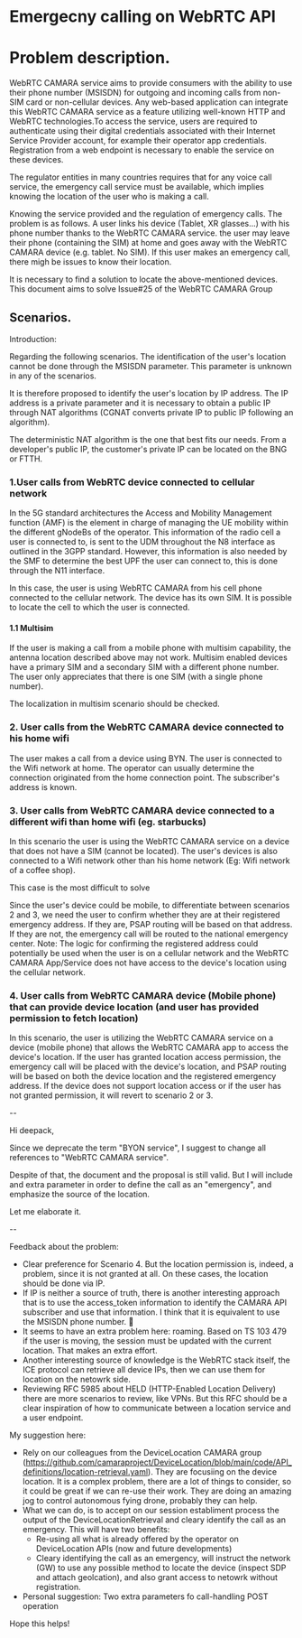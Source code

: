 # Emergecny calling on WebRTC API

# Problem description.

WebRTC CAMARA service aims to provide consumers with the ability to use their phone number (MSISDN) for outgoing and incoming calls from non-SIM card or non-cellular devices. Any web-based application can integrate this WebRTC CAMARA service as a feature utilizing well-known HTTP and WebRTC technologies.To access the service, users are required to authenticate using their digital credentials associated with their Internet Service Provider account, for example their operator app credentials. Registration from a web endpoint is necessary to enable the service on these devices.

The regulator entities in many countries requires that for any voice call service, the emergency call service must be available, which implies knowing the location of the user who is making a call.

Knowing the service provided and the regulation of emergency calls. The problem is as follows. A user links his device (Tablet, XR glasses...) with his phone number thanks to the WebRTC CAMARA service. the user may leave their phone (containing the SIM) at home and goes away with the WebRTC CAMARA device (e.g. tablet. No SIM). If this user makes an emergency call, there migh be issues to know their location.

It is necessary to find a solution to locate the above-mentioned devices. This document aims to solve Issue#25 of the WebRTC CAMARA Group

## Scenarios.

Introduction:

Regarding the following scenarios. The identification of the user's location cannot be done through the MSISDN parameter. This parameter is unknown in any of the scenarios.

It is therefore proposed to identify the user's location by IP address. The IP address is a private parameter and it is necessary to obtain a public IP through NAT algorithms (CGNAT converts private IP to public IP following an algorithm).

The deterministic NAT algorithm is the one that best fits our needs. From a developer's public IP, the customer's private IP can be located on the BNG or FTTH.

### 1.User calls from WebRTC device connected to cellular network

In the 5G standard architectures the Access and Mobility Management function (AMF) is the element in charge of managing the UE mobility within the different gNodeBs of the operator. This information of the radio cell a user is connected to, is sent to the UDM throughout the N8 interface as outlined in the 3GPP standard. However, this information is also needed by the SMF to determine the best UPF the user can connect to, this is done through the N11 interface.

In this case, the user is using WebRTC CAMARA from his cell phone connected to the cellular network. The device has its own SIM. It is possible to locate the cell to which the user is connected.

#### 1.1 Multisim

If the user is making a call from a mobile phone with multisim capability, the antenna location described above may not work.
Multisim enabled devices have a primary SIM and a secondary SIM with a different phone number. The user only appreciates that there is one SIM (with a single phone number).

The localization in multisim scenario should be checked.

### 2. User calls from the WebRTC CAMARA device connected to his home wifi

The user makes a call from a device using BYN. The user is connected to the Wifi network at home.  The operator can usually determine the connection originated from the home connection point.
The subscriber's address is known.

### 3. User calls from WebRTC CAMARA device connected to a different wifi than home wifi (eg. starbucks)

In this scenario the user is using the WebRTC CAMARA service on a device that does not have a SIM (cannot be located). The user's devices is also connected to a Wifi network other than his home network (Eg: Wifi network of a coffee shop).

This case is the most difficult to solve

Since the user's device could be mobile, to differentiate between scenarios 2 and 3, we need the user to confirm whether they are at their registered emergency address. If they are, PSAP routing will be based on that address. If they are not, the emergency call will be routed to the national emergency center. Note: The logic for confirming the registered address could potentially be used when the user is on a cellular network and the WebRTC CAMARA App/Service does not have access to the device's location using the cellular network.

### 4. User calls from WebRTC CAMARA device (Mobile phone) that can provide device location (and user has provided permission to fetch location) 

In this scenario, the user is utilizing the WebRTC CAMARA service on a device (mobile phone) that allows the WebRTC CAMARA app to access the device's location. If the user has granted location access permission, the emergency call will be placed with the device's location, and PSAP routing will be based on both the device location and the registered emergency address. If the device does not support location access or if the user has not granted permission, it will revert to scenario 2 or 3.


--

Hi deepack, 

Since we deprecate the term "BYON service", I suggest to change all references to "WebRTC CAMARA service".

Despite of that, the document and the proposal is still valid. But I will include and extra parameter in order to define the call as an "emergency", and emphasize the source of the location.

Let me elaborate it.

--

Feedback about the problem:

- Clear preference for Scenario 4. But the location permission is, indeed, a problem, since it is not granted at all. On these cases, the location should be done via IP. 
- If IP is neither a source of truth, there is another interesting approach that is to use the access_token information to identify the CAMARA API subscriber and use that information. I think that it is equivalent to use the MSISDN phone number. :thinking:
- It seems to have an extra problem here: roaming. Based on TS 103 479 if the user is moving, the session must be updated with the current location. That makes an extra effort.
- Another interesting source of knowledge is the WebRTC stack itself, the ICE protocol can retrieve all device IPs, then we can use them for location on the netowrk side.
- Reviewing RFC 5985 about HELD (HTTP-Enabled Location Delivery) there are more scenarios to review, like VPNs. But this RFC should be a clear inspiration of how to communicate between a location service and a user endpoint.

My suggestion here:

- Rely on our colleagues from the DeviceLocation CAMARA group (https://github.com/camaraproject/DeviceLocation/blob/main/code/API_definitions/location-retrieval.yaml). They are focusiing on the device location. It is a complex problem, there are a lot of things to consider, so it could be great if we can re-use their work. They are doing an amazing jog to control autonomous fying drone, probably they can help.
- What we can do, is to accept on our session establiment process the output of the DeviceLocationRetrieval and cleary identify the call as an emergency. This will have two benefits:
  - Re-using all what is already offered by the operator on DeviceLocation APIs (now and future developments)
  - Cleary identifying the call as an emergency, will instruct the network (GW) to use any possible method to locate the device (inspect SDP and attach geolcation), and also grant access to netowrk without registration.
- Personal suggestion: Two extra parameters fo call-handling POST operation

Hope this helps!

 